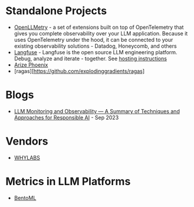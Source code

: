 # Standalone Projects
- [OpenLLMetry](https://github.com/traceloop/openllmetry) - a set of extensions built on top of OpenTelemetry that gives you complete observability over your LLM application. Because it uses OpenTelemetry under the hood, it can be connected to your existing observability solutions - Datadog, Honeycomb, and others
- [Langfuse](https://github.com/langfuse/langfuse) - Langfuse is the open source LLM engineering platform. Debug, analyze and iterate - together. See [hosting instructions](https://langfuse.com/docs/deployment/self-host#platform-specific-information) 
- [Arize Phoenix](https://docs.arize.com/phoenix)
- [ragas][https://github.com/explodinggradients/ragas]

# Blogs
- [LLM Monitoring and Observability — A Summary of Techniques and Approaches for Responsible AI](https://towardsdatascience.com/llm-monitoring-and-observability-c28121e75c2f) - Sep 2023

# Vendors
- [WHYLABS](https://whylabs.ai/)

# Metrics in LLM Platforms
- [BentoML](https://docs.bentoml.org/en/latest/reference/metrics.html)
